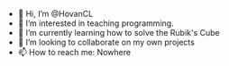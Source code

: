 - 👋 Hi, I’m @HovanCL
- 👀 I’m interested in teaching programming.
- 🌱 I’m currently learning how to solve the Rubik's Cube
- 💞️ I’m looking to collaborate on my own projects
- 📫 How to reach me: Nowhere

<!---
HovanCL/HovanCL is a ✨ special ✨ repository because its `README.md` (this file) appears on your GitHub profile.
You can click the Preview link to take a look at your changes.
--->
